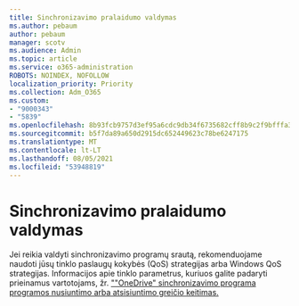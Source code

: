 ```yaml
---
title: Sinchronizavimo pralaidumo valdymas
ms.author: pebaum
author: pebaum
manager: scotv
ms.audience: Admin
ms.topic: article
ms.service: o365-administration
ROBOTS: NOINDEX, NOFOLLOW
localization_priority: Priority
ms.collection: Adm_O365
ms.custom:
- "9000343"
- "5839"
ms.openlocfilehash: 8b93fcb9757d3ef95a6cdc9db34f6735682cff8b9c2f9bfffa38a547326b69e7
ms.sourcegitcommit: b5f7da89a650d2915dc652449623c78be6247175
ms.translationtype: MT
ms.contentlocale: lt-LT
ms.lasthandoff: 08/05/2021
ms.locfileid: "53948819"
---
```

# <a name="control-sync-throughput"></a>Sinchronizavimo pralaidumo valdymas

Jei reikia valdyti sinchronizavimo programų srautą, rekomenduojame naudoti jūsų tinklo paslaugų kokybės (QoS) strategijas arba Windows QoS strategijas. Informacijos apie tinklo parametrus, kuriuos galite padaryti prieinamus vartotojams, žr. [""OneDrive" sinchronizavimo programa programos nusiuntimo arba atsisiuntimo greičio keitimas.](https://support.office.com/article/71cc69da-2371-4981-8cc8-b4558bdda56e)